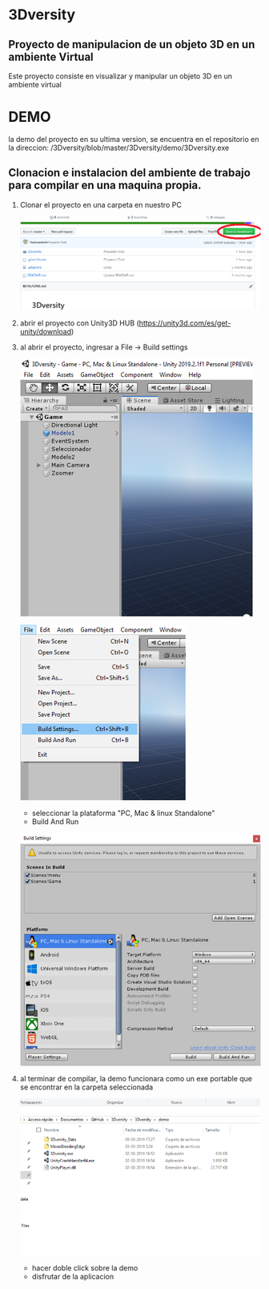 # 3Dversity
## Proyecto de manipulacion de un objeto 3D en un ambiente Virtual

Este proyecto consiste en visualizar y manipular un objeto 3D en un ambiente virtual

# DEMO

la demo del proyecto en su ultima version, se encuentra en el repositorio en la direccion:
    /3Dversity/blob/master/3Dversity/demo/3Dversity.exe


## Clonacion e instalacion del ambiente de trabajo para compilar en una maquina propia.

1) Clonar el proyecto en una carpeta en nuestro PC

    ![1](https://github.com/TheInventorist/3Dversity/blob/master/fotos/1.png)


2) abrir el proyecto con Unity3D HUB (https://unity3d.com/es/get-unity/download)

3) al abrir el proyecto, ingresar a File -> Build settings

    ![2](https://github.com/TheInventorist/3Dversity/blob/master/fotos/2.png)
    
    
    ![3](https://github.com/TheInventorist/3Dversity/blob/master/fotos/3.png)

    - seleccionar la plataforma "PC, Mac & linux Standalone"
    - Build And Run

    ![4](https://github.com/TheInventorist/3Dversity/blob/master/fotos/4.png)

4) al terminar de compilar, la demo funcionara como un exe portable que se encontrar en la carpeta seleccionada

    ![5](https://github.com/TheInventorist/3Dversity/blob/master/fotos/5.png)
    
    - hacer doble click sobre la demo
    - disfrutar de la aplicacion
